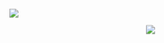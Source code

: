 [![](https://komarev.com/ghpvc/?username=drobotun)](https://github.com/drobotun)
<p align="center">
  <a href="https://skillicons.dev">
    <img src="https://skillicons.dev/icons?i=git,cpp,py,qt" />
  </a>
</p>
